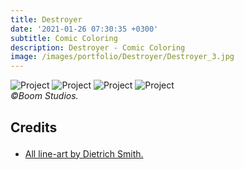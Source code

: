 ```yaml
---
title: Destroyer
date: '2021-01-26 07:30:35 +0300'
subtitle: Comic Coloring
description: Destroyer - Comic Coloring
image: /images/portfolio/Destroyer/Destroyer_3.jpg
---
```


<div class="gallery-box">
  <div class="gallery">
    <img src="{{site.baseurl}}/images/portfolio/Destroyer/Destroyer_1.jpg" alt="Project">
    <img src="{{site.baseurl}}/images/portfolio/Destroyer/Destroyer_2.jpg" alt="Project">
    <img src="{{site.baseurl}}/images/portfolio/Destroyer/Destroyer_3.jpg" alt="Project">
    <img src="{{site.baseurl}}/images/portfolio/Destroyer/Destroyer_4.jpg" alt="Project">
  </div>
  <em>©Boom Studios.</em>
</div>

<div class="block-header inner-sm" style="margin-top: 1.5em; margin-bottom: 1.5em">
  <h2 class="block-title line-top">Credits</h2>
</div>

* <a href="#secao-destino">All line-art by Dietrich Smith.</a>

